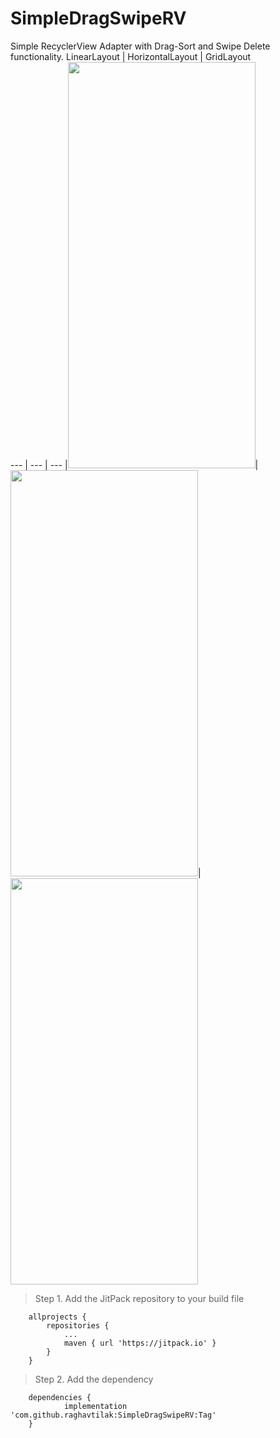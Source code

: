 # SimpleDragSwipeRV
Simple RecyclerView Adapter with Drag-Sort and Swipe Delete functionality.
LinearLayout | HorizontalLayout | GridLayout  
---	     | ---              | --- 
|<img src="https://user-images.githubusercontent.com/74963954/126496700-42364828-915c-485b-8db9-fc80712ebfc6.gif" width="300" height="650"/>|<img src="https://user-images.githubusercontent.com/74963954/126499705-e57764f6-31ab-4612-8567-93be2debf9d3.gif" width="300" height="650"/>|<img src="https://user-images.githubusercontent.com/74963954/126499749-a59dd8a8-6318-40e3-a3a3-2dc21c39fce1.gif" width="300" height="650"/>



> Step 1. Add the JitPack repository to your build file
```
	allprojects {
		repositories {
			...
			maven { url 'https://jitpack.io' }
		}
	}
```

>Step 2. Add the dependency
```
	dependencies {
	        implementation 'com.github.raghavtilak:SimpleDragSwipeRV:Tag'
	}
```
